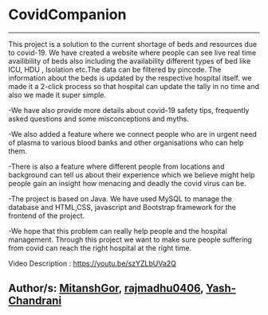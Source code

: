 # CovidCompanion
--------------------------------------

This project is a solution to the current shortage of beds and resources due to covid-19. We have created a website where people can see live real time availibility of beds also including the availability different types of bed like ICU, HDU , Isolation etc.The data can be filtered by pincode. The information about the beds is updated by the respective hospital itself. we made it a 2-click process so that hospital can update the tally in no time and also we made it super simple.

-We have also provide more details about covid-19 safety tips, frequently asked questions and some misconceptions and myths.

-We also added a feature where we connect people who are in urgent need of plasma to various blood banks and other organisations who can help them.

-There is also a feature where different people from locations and background can tell us about their experience which we believe might help people gain an insight how menacing and deadly the covid virus can be.

-The project is based on Java. We have used MySQL to manage the database and HTML,CSS, javascript and Bootstrap framework for the frontend of the project.

-We hope that this problem can really help people and the hospital management. Through this project we want to make sure people suffering from covid can reach the right hospital at the right time.


Video Description : https://youtu.be/szYZLbUVa2Q

## Author/s: [MitanshGor](https://github.com/MitanshGor), [rajmadhu0406](https://github.com/rajmadhu0406), [Yash-Chandrani](https://github.com/Yash-Chandrani)

